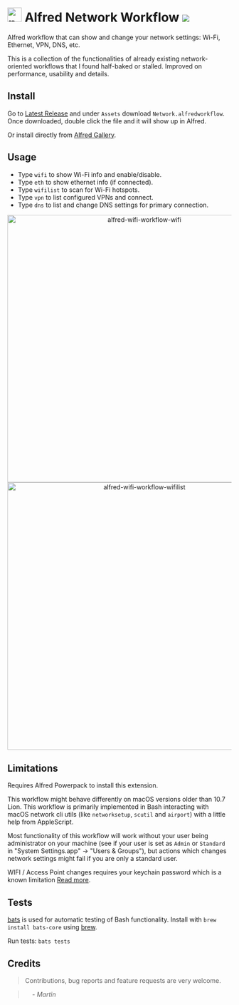 # <img src="https://raw.githubusercontent.com/mrodalgaard/alfred-network-workflow/master/icon.png" alt="network" width="32"> Alfred Network Workflow ![](https://github.com/mrodalgaard/alfred-network-workflow/workflows/CI/badge.svg)

Alfred workflow that can show and change your network settings: Wi-Fi, Ethernet, VPN, DNS, etc.

This is a collection of the functionalities of already existing network-oriented workflows that I found half-baked or stalled. Improved on performance, usability and details.

## Install

Go to [Latest Release](https://github.com/mrodalgaard/alfred-network-workflow/releases/latest) and under `Assets` download `Network.alfredworkflow`. Once downloaded, double click the file and it will show up in Alfred.

Or install directly from [Alfred Gallery](https://alfred.app/workflows/mrodalgaard/network/).

## Usage

* Type `wifi` to show Wi-Fi info and enable/disable.
* Type `eth` to show ethernet info (if connected).
* Type `wifilist` to scan for Wi-Fi hotspots.
* Type `vpn` to list configured VPNs and connect.
* Type `dns` to list and change DNS settings for primary connection.

<p align="center">
<img src="https://raw.githubusercontent.com/mrodalgaard/alfred-network-workflow/master/screenshots/wifi-preview.png" alt="alfred-wifi-workflow-wifi" width="600">
<img src="https://raw.githubusercontent.com/mrodalgaard/alfred-network-workflow/master/screenshots/wifilist-preview.png" alt="alfred-wifi-workflow-wifilist" width="600">
</p>

## Limitations

Requires Alfred Powerpack to install this extension.

This workflow might behave differently on macOS versions older than 10.7 Lion. This workflow is primarily implemented in Bash interacting with macOS network cli utils (like `networksetup`, `scutil` and `airport`) with a little help from AppleScript.

Most functionality of this workflow will work without your user being administrator on your machine (see if your user is set as `Admin` or `Standard` in "System Settings.app" -> "Users & Groups"), but actions which changes network settings might fail if you are only a standard user.

WIFI / Access Point changes requires your keychain password which is a known limitation [Read more](https://github.com/mrodalgaard/alfred-network-workflow/issues/11#issuecomment-559252188).

## Tests

[bats](https://github.com/bats-core/bats-core) is used for automatic testing of Bash functionality. Install with `brew install bats-core` using [brew](http://brew.sh/).

Run tests: `bats tests`

## Credits

> Contributions, bug reports and feature requests are very welcome.

> &nbsp; &nbsp; _- Martin_
